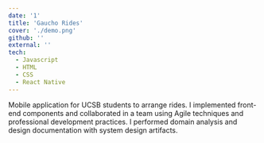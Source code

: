 ```yaml
---
date: '1'
title: 'Gaucho Rides'
cover: './demo.png'
github: ''
external: ''
tech:
  - Javascript
  - HTML
  - CSS
  - React Native
---
```


Mobile application for UCSB students to arrange rides.
I implemented front-end components and collaborated in a team using Agile techniques and professional development practices.
I performed domain analysis and design documentation with system design artifacts.

